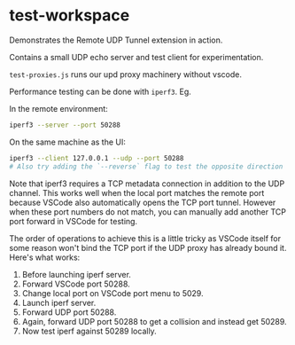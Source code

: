 # test-workspace

Demonstrates the Remote UDP Tunnel extension in action.

Contains a small UDP echo server and test client for experimentation.

`test-proxies.js` runs our upd proxy machinery without vscode.

Performance testing can be done with `iperf3`. Eg.

In the remote environment:

```bash
iperf3 --server --port 50288
```

On the same machine as the UI:

```bash
iperf3 --client 127.0.0.1 --udp --port 50288
# Also try adding the `--reverse` flag to test the opposite direction
```

Note that iperf3 requires a TCP metadata connection in addition to the UDP channel. This works well when the local port matches the remote port because VSCode also automatically opens the TCP port tunnel. However when these port numbers do not match, you can manually add another TCP port forward in VSCode for testing.

The order of operations to achieve this is a little tricky as VSCode itself for some reason won't bind the TCP port if the UDP proxy has already bound it. Here's what works:

1. Before launching iperf server.
1. Forward VSCode port 50288.
1. Change local port on VSCode port menu to 5029.
1. Launch iperf server.
1. Forward UDP port 50288.
1. Again, forward UDP port 50288 to get a collision and instead get 50289.
1. Now test iperf against 50289 locally.
